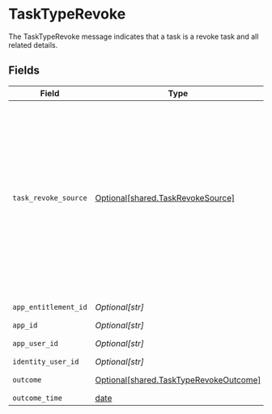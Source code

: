 # TaskTypeRevoke

The TaskTypeRevoke message indicates that a task is a revoke task and all related details.


## Fields

| Field                                                                                                                                                                                                                                                                               | Type                                                                                                                                                                                                                                                                                | Required                                                                                                                                                                                                                                                                            | Description                                                                                                                                                                                                                                                                         |
| ----------------------------------------------------------------------------------------------------------------------------------------------------------------------------------------------------------------------------------------------------------------------------------- | ----------------------------------------------------------------------------------------------------------------------------------------------------------------------------------------------------------------------------------------------------------------------------------- | ----------------------------------------------------------------------------------------------------------------------------------------------------------------------------------------------------------------------------------------------------------------------------------- | ----------------------------------------------------------------------------------------------------------------------------------------------------------------------------------------------------------------------------------------------------------------------------------- |
| `task_revoke_source`                                                                                                                                                                                                                                                                | [Optional[shared.TaskRevokeSource]](../../models/shared/taskrevokesource.md)                                                                                                                                                                                                        | :heavy_minus_sign:                                                                                                                                                                                                                                                                  | The TaskRevokeSource message indicates the source of the revoke task is one of expired, nonUsage, request, or review.<br/><br/>This message contains a oneof named origin. Only a single field of the following list may be set at a time:<br/>  - review<br/>  - request<br/>  - expired<br/>  - nonUsage<br/> |
| `app_entitlement_id`                                                                                                                                                                                                                                                                | *Optional[str]*                                                                                                                                                                                                                                                                     | :heavy_minus_sign:                                                                                                                                                                                                                                                                  | The ID of the app entitlement.                                                                                                                                                                                                                                                      |
| `app_id`                                                                                                                                                                                                                                                                            | *Optional[str]*                                                                                                                                                                                                                                                                     | :heavy_minus_sign:                                                                                                                                                                                                                                                                  | The ID of the app.                                                                                                                                                                                                                                                                  |
| `app_user_id`                                                                                                                                                                                                                                                                       | *Optional[str]*                                                                                                                                                                                                                                                                     | :heavy_minus_sign:                                                                                                                                                                                                                                                                  | The ID of the app user.                                                                                                                                                                                                                                                             |
| `identity_user_id`                                                                                                                                                                                                                                                                  | *Optional[str]*                                                                                                                                                                                                                                                                     | :heavy_minus_sign:                                                                                                                                                                                                                                                                  | The ID of the user.                                                                                                                                                                                                                                                                 |
| `outcome`                                                                                                                                                                                                                                                                           | [Optional[shared.TaskTypeRevokeOutcome]](../../models/shared/tasktyperevokeoutcome.md)                                                                                                                                                                                              | :heavy_minus_sign:                                                                                                                                                                                                                                                                  | The outcome of the revoke.                                                                                                                                                                                                                                                          |
| `outcome_time`                                                                                                                                                                                                                                                                      | [date](https://docs.python.org/3/library/datetime.html#date-objects)                                                                                                                                                                                                                | :heavy_minus_sign:                                                                                                                                                                                                                                                                  | N/A                                                                                                                                                                                                                                                                                 |